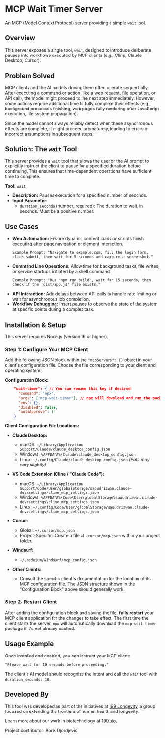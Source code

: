# MCP Wait Timer Server

An MCP (Model Context Protocol) server providing a simple `wait` tool.

## Overview

This server exposes a single tool, `wait`, designed to introduce deliberate pauses into workflows executed by MCP clients (e.g., Cline, Claude Desktop, Cursor).

## Problem Solved

MCP clients and the AI models driving them often operate sequentially. After executing a command or action (like a web request, file operation, or API call), the model might proceed to the next step immediately. However, some actions require additional time to fully complete their effects (e.g., background processes finishing, web pages fully rendering after JavaScript execution, file system propagation).

Since the model cannot always reliably detect when these asynchronous effects are complete, it might proceed prematurely, leading to errors or incorrect assumptions in subsequent steps.

## Solution: The `wait` Tool

This server provides a `wait` tool that allows the user or the AI prompt to explicitly instruct the client to pause for a specified duration before continuing. This ensures that time-dependent operations have sufficient time to complete.

**Tool:** `wait`
*   **Description:** Pauses execution for a specified number of seconds.
*   **Input Parameter:**
    *   `duration_seconds` (number, required): The duration to wait, in seconds. Must be a positive number.

## Use Cases

*   **Web Automation:** Ensure dynamic content loads or scripts finish executing after page navigation or element interaction.
    ```
    Example Prompt: "Navigate to example.com, fill the login form, click submit, then wait for 5 seconds and capture a screenshot."
    ```
*   **Command Line Operations:** Allow time for background tasks, file writes, or service startups initiated by a shell command.
    ```
    Example Prompt: "Run 'npm run build', wait for 15 seconds, then check if the 'dist/app.js' file exists."
    ```
*   **API Interaction:** Add delays between API calls to handle rate limiting or wait for asynchronous job completion.
*   **Workflow Debugging:** Insert pauses to observe the state of the system at specific points during a complex task.

## Installation & Setup

This server requires Node.js (version 16 or higher).

### Step 1: Configure Your MCP Client

Add the following JSON block within the `"mcpServers": {}` object in your client's configuration file. Choose the file corresponding to your client and operating system:

**Configuration Block:**

```json
    "wait-timer": { // You can rename this key if desired
      "command": "npx",
      "args": ["mcp-wait-timer"], // npx will download and run the package
      "env": {},
      "disabled": false,
      "autoApprove": []
    }
```

**Client Configuration File Locations:**

*   **Claude Desktop:**
    *   macOS: `~/Library/Application Support/Claude/claude_desktop_config.json`
    *   Windows: `%APPDATA%\Claude\claude_desktop_config.json`
    *   Linux: `~/.config/Claude/claude_desktop_config.json` *(Path may vary slightly)*

*   **VS Code Extension (Cline / "Claude Code"):**
    *   macOS: `~/Library/Application Support/Code/User/globalStorage/saoudrizwan.claude-dev/settings/cline_mcp_settings.json`
    *   Windows: `%APPDATA%\Code\User\globalStorage\saoudrizwan.claude-dev\settings\cline_mcp_settings.json`
    *   Linux: `~/.config/Code/User/globalStorage/saoudrizwan.claude-dev/settings/cline_mcp_settings.json`

*   **Cursor:**
    *   Global: `~/.cursor/mcp.json`
    *   Project-Specific: Create a file at `.cursor/mcp.json` within your project folder.

*   **Windsurf:**
    *   `~/.codeium/windsurf/mcp_config.json`

*   **Other Clients:**
    *   Consult the specific client's documentation for the location of its MCP configuration file. The JSON structure shown in the "Configuration Block" above should generally work.

### Step 2: Restart Client

After adding the configuration block and saving the file, **fully restart** your MCP client application for the changes to take effect. The first time the client starts the server, `npx` will automatically download the `mcp-wait-timer` package if it's not already cached.

## Usage Example

Once installed and enabled, you can instruct your MCP client:

```
"Please wait for 10 seconds before proceeding."
```

The client's AI model should recognize the intent and call the `wait` tool with `duration_seconds: 10`.

## Developed By

This tool was developed as part of the initiatives at [199 Longevity](https://www.199.company), a group focused on extending the frontiers of human health and longevity.

Learn more about our work in biotechnology at [199.bio](https://www.199.bio).

Project contributor: Boris Djordjevic
